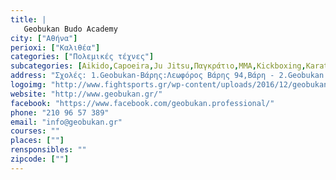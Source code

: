 ```yaml
---
title: |
   Geobukan Budo Academy
city: ["Αθήνα"]
perioxi: ["Καλιθέα"]
categories: ["Πολεμικές τέχνες"]
subcategories: [Aikido,Capoeira,Ju Jitsu,Παγκράτιο,MMA,Kickboxing,Karate]
address: "Σχολές: 1.Geobukan-Βάρης:Λεωφόρος Βάρης 94,Βάρη - 2.Geobukan Μαρκοπούλου: Κλειστό Δημοτικό Γυμναστήριο Μαρκοπούλου,Μαρκόπουλο -3. Geobukan Νέου Φαλήρου-ΣΕΦ:Στάδιο Ειρήνης και Φιλίας (Αίθουσα 11,1ος Όροφος),Νέο Φάληρο"
logoimg: "http://www.fightsports.gr/wp-content/uploads/2016/12/geobukan-logo.jpg"
website: "http://www.geobukan.gr/"
facebook: "https://www.facebook.com/geobukan.professional/"
phone: "210 96 57 389"
email: "info@geobukan.gr"
courses: ""
places: [""]
rensponsibles: ""
zipcode: [""]
---
```




